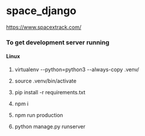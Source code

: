 # space_django 

https://www.spacextrack.com/

### To get development server running

#### Linux

1. virtualenv --python=python3 --always-copy .venv/

2. source .venv/bin/activate

3. pip install -r requirements.txt

4. npm i

5. npm run production

6. python manage.py runserver